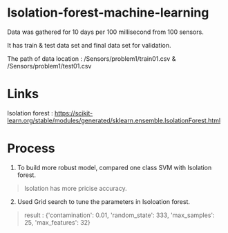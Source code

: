 # Isolation-forest-machine-learning
Data was gathered for 10 days per 100 millisecond from 100 sensors.

It has train & test data set and final data set for validation.  

The path of data location : /Sensors/problem1/train01.csv & /Sensors/problem1/test01.csv

# Links 
Isolation forest : https://scikit-learn.org/stable/modules/generated/sklearn.ensemble.IsolationForest.html

# Process
1. To build more robust model, compared one class SVM with Isolation forest.  
> Isolation has more pricise accuracy. 
2. Used Grid search to tune the parameters in Isoloation forest. 
> result : {'contamination': 0.01, 'random_state': 333, 'max_samples': 25, 'max_features': 32}

